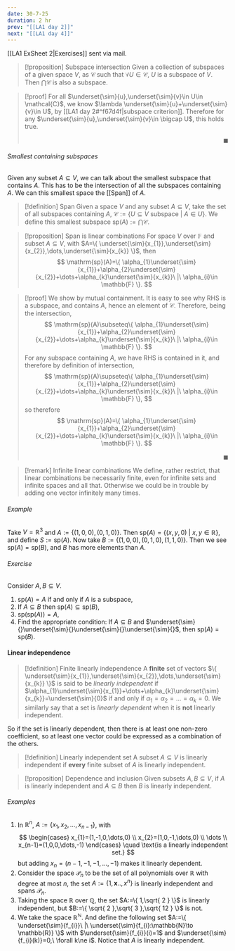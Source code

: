 ```yaml
---
date: 30-7-25
duration: 2 hr
prev: "[[LA1 day 2]]"
next: "[[LA1 day 4]]"
---
```

[[LA1 ExSheet 2|Exercises]] sent via mail.
>[!proposition] Subspace intersection
>Given a collection of subspaces of a given space $V$, as $\mathcal{C}$ such that $\forall U\in \mathcal{C}$, $U$ is a subspace of $V$. Then $\bigcap \mathcal{C}$ is also a subspace. 

>[!proof] 
> For all $\underset{\sim}{u},\underset{\sim}{v}\in U\in \mathcal{C}$, we know $\lambda \underset{\sim}{u}+\underset{\sim}{v}\in U$, by [[LA1 day 2#^f67d4f|subspace criterion]]. Therefore for any $\underset{\sim}{u},\underset{\sim}{v}\in \bigcap U$, this holds true. <p align="Right">$\blacksquare$</p>

###### Smallest containing subspaces
Given any subset $A\subseteq V$, we can talk about the smallest subspace that contains $A$. This has to be the intersection of all the subspaces containing $A$. We can this smallest space the [[Span]] of $A$.
>[!definition] Span
>Given a space $V$ and any subset $A\subseteq V$, take the set of all subspaces containing $A$, $\mathcal{C}:=\{ U\subseteq V\ \text{subspace}\ |\ A\in U \}$. We define this smallest subspace  $\mathrm{sp}(A):=\bigcap \mathcal{C}$.

>[!proposition] Span is linear combinations
>For space $V$ over $\mathbb{F}$ and subset $A\subseteq V$, with $A=\{ \underset{\sim}{x_{1}},\underset{\sim}{x_{2}},\dots,\underset{\sim}{x_{k}} \}$, then $$ \mathrm{sp}(A)=\{ \alpha_{1}\underset{\sim}{x_{1}}+\alpha_{2}\underset{\sim}{x_{2}}+\dots+\alpha_{k}\underset{\sim}{x_{k}}\ |\ \alpha_{i}\in \mathbb{F} \}. $$

>[!proof] 
>We show by mutual containment. 
>It is easy to see why RHS is a subspace, and contains $A$, hence an element of $\mathcal{C}$. Therefore, being the intersection, $$ \mathrm{sp}(A)\subseteq\{ \alpha_{1}\underset{\sim}{x_{1}}+\alpha_{2}\underset{\sim}{x_{2}}+\dots+\alpha_{k}\underset{\sim}{x_{k}}\ |\ \alpha_{i}\in \mathbb{F} \}. $$
> For any subspace containing $A$, we have RHS is contained in it, and therefore by definition of intersection, $$ \mathrm{sp}(A)\supseteq\{ \alpha_{1}\underset{\sim}{x_{1}}+\alpha_{2}\underset{\sim}{x_{2}}+\dots+\alpha_{k}\underset{\sim}{x_{k}}\ |\ \alpha_{i}\in \mathbb{F} \}, $$ so therefore $$ \mathrm{sp}(A)=\{ \alpha_{1}\underset{\sim}{x_{1}}+\alpha_{2}\underset{\sim}{x_{2}}+\dots+\alpha_{k}\underset{\sim}{x_{k}}\ |\ \alpha_{i}\in \mathbb{F} \}. $$ <p align="Right">$\blacksquare$</p>

>[!remark] Infinite linear combinations
>We define, rather restrict, that linear combinations be necessarily finite, even for infinite sets and infinite spaces and all that. Otherwise we could be in trouble by adding one vector infinitely many times.

###### Example 
Take $V=\mathbb{R}^{3}$ and $A:=\{ (1,0,0),(0,1,0) \}$. Then $\mathrm{sp}(A)=\{ (x,y,0)\ |\ x,y\in \mathbb{R} \}$, and define $S:=\mathrm{sp}(A)$. Now take $B:=\{ (1,0,0),(0,1,0),(1,1,0) \}$. Then we see $\mathrm{sp}(A)=\mathrm{sp}(B)$, and $B$ has more elements than $A$.

###### Exercise
Consider $A,B\subseteq V$.
1. $\mathrm{sp}(A)=A$ if and only if $A$ is a subspace,
2. If $A\subseteq B$ then $\mathrm{sp}(A)\subseteq \mathrm{sp}(B)$,
3. $\mathrm{sp}(\mathrm{sp}(A))=A$,
4. Find the appropriate condition: If $A\subseteq B$ and $\underset{\sim}{}\underset{\sim}{}\underset{\sim}{}\underset{\sim}{}$, then $\mathrm{sp}(A)=\mathrm{sp}(B)$.

#### Linear independence
>[!definition] Finite linearly independence
>A **finite** set of vectors $\{ \underset{\sim}{x_{1}},\underset{\sim}{x_{2}},\dots,\underset{\sim}{x_{k}} \}$ is said to be *linearly independent* if $\alpha_{1}\underset{\sim}{x_{1}}+\dots+\alpha_{k}\underset{\sim}{x_{k}}=\underset{\sim}{0}$  if and only if $\alpha_{1}=\alpha_{2}=\dots=\alpha_{k}=0$.
>We similarly say that a set is *linearly dependent* when it is **not** linearly independent.

So if the set is linearly dependent, then there is at least one non-zero coefficient, so at least one vector could be expressed as a combination of the others.

>[!definition] Linearly independent set
>A subset $A\subseteq V$ is linearly independent if **every** finite subset of $A$ is linearly independent.

>[!proposition] Dependence and inclusion
> Given subsets $A,B\subseteq V$, if $A$ is linearly independent and $A\subseteq B$ then $B$ is linearly independent.

###### Examples
1. In $\mathbb{R}^n$, $A:=\{ x_{1},x_{2},\dots,x_{n-1} \}$, with $$
\begin{cases}
x_{1}=(1,-1,0,\dots,0) \\ x_{2}=(1,0,-1,\dots,0) \\ \dots \\ x_{n-1}=(1,0,0,\dots,-1)
\end{cases} \quad \text{is a linearly independent set.}
$$ but adding $x_{n}=(n-1,-1,-1,\dots,-1)$ makes it linearly dependent.
2. Consider the space $\mathscr{P}_{n}$ to be the set of all polynomials over $\mathbb{R}$ with degree at most $n$, the set $A:=\{ 1,\mathbf{x}..,x^n \}$ is linearly independent and spans $\mathscr{P}_{n}$.
3. Taking the space $\mathbb{R}$ over $\mathbb{Q}$, the set $A:=\{ 1,\sqrt{ 2 } \}$ is linearly independent, but $B:=\{ \sqrt{ 2 },\sqrt{ 3 },\sqrt{ 12 } \}$ is not.
4. We take the space $\mathbb{R}^\mathbb{N}$. And define the following set $A:=\{ \underset{\sim}{f_{i}}\ |\ \underset{\sim}{f_{i}:\mathbb{N}\to \mathbb{R}} \}$ with $\underset{\sim}{f_{i}}(i)=1$ and $\underset{\sim}{f_{i}(k)}=0,\ \forall k\ne i$. Notice that $A$ is linearly independent.